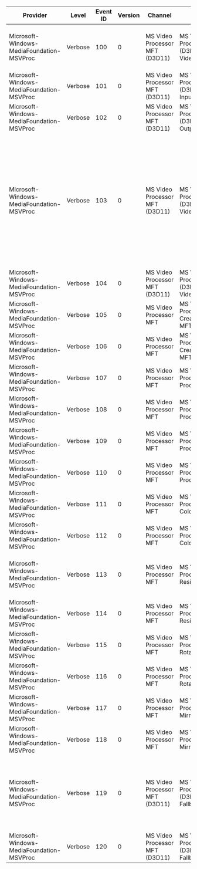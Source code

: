 Provider                                   |  Level    |  Event ID  |  Version  |  Channel                         |  Task                                                      |  Opcode  |  Keyword  |  Message
-------------------------------------------|-----------|------------|-----------|----------------------------------|------------------------------------------------------------|----------|-----------|--------------------------------------------------------------------------------------------------------------------------------------------------------------------------------------------------------------------------------------------------------------------------------------------------------------------------------------------------
Microsoft-Windows-MediaFoundation-MSVProc  |  Verbose  |  100       |  0        |  MS Video Processor MFT (D3D11)  |  MS Video Processoft MFT (D3D11) - Create Video Processor  |          |           |  CreateVideoProcessor Device {VideoDevice}, VP {VP} , Rate Conversion Index {RateConversionIndex}, PastFrames {PastFrames}
Microsoft-Windows-MediaFoundation-MSVProc  |  Verbose  |  101       |  0        |  MS Video Processor MFT (D3D11)  |  MS Video Processoft MFT (D3D11) - Create Input View       |          |           |  CreateView Sample {Sample}, BufferIndex {BufferIndex}, hr {hr}, View {View}
Microsoft-Windows-MediaFoundation-MSVProc  |  Verbose  |  102       |  0        |  MS Video Processor MFT (D3D11)  |  MS Video Processoft MFT (D3D11) - Create Output View      |          |           |  CreateView Sample {Sample}, BufferIndex {BufferIndex}, hr {hr}, View {View}
Microsoft-Windows-MediaFoundation-MSVProc  |  Verbose  |  103       |  0        |  MS Video Processor MFT (D3D11)  |  MS Video Processoft MFT (D3D11) - VideoProcessorBlt       |  Start   |           |  VPBlt obj={Object} Start Input Sample {InputSample}, Input Index {InputViewIndex}, Output Sample {OutputSample}, FrameOrField {InputFrameOrField}, OutputIndex {OutputIndex}, OutputFrame {OutputFrame}, ({SrcWidth}x{SrcHeight})..({Object}0x{Object}1) Input FourCC {Object}2, Output FourCC {Object}3, rotation {Object}4, mirrored {Object}5
Microsoft-Windows-MediaFoundation-MSVProc  |  Verbose  |  104       |  0        |  MS Video Processor MFT (D3D11)  |  MS Video Processoft MFT (D3D11) - VideoProcessorBlt       |  Stop    |           |  VPBlt Stop Output Sample {OutputSample}, hr {hr}
Microsoft-Windows-MediaFoundation-MSVProc  |  Verbose  |  105       |  0        |  MS Video Processor MFT          |  MS Video Processoft MFT - Create/Destroy MFT              |  Start   |           |  MFT_Start XVPMFT = {MSVProcObj}
Microsoft-Windows-MediaFoundation-MSVProc  |  Verbose  |  106       |  0        |  MS Video Processor MFT          |  MS Video Processoft MFT - Create/Destroy MFT              |  Stop    |           |  MFT_Stop XVPMFT = {MSVProcObj}
Microsoft-Windows-MediaFoundation-MSVProc  |  Verbose  |  107       |  0        |  MS Video Processor MFT          |  MS Video Processoft MFT - ProcessInput                    |  Start   |           |  ProcessInput_Start XVPMFT = {MSVProcObj}
Microsoft-Windows-MediaFoundation-MSVProc  |  Verbose  |  108       |  0        |  MS Video Processor MFT          |  MS Video Processoft MFT - ProcessInput                    |  Stop    |           |  ProcessInput_Stop  XVPMFT = {MSVProcObj} hr = {hr}
Microsoft-Windows-MediaFoundation-MSVProc  |  Verbose  |  109       |  0        |  MS Video Processor MFT          |  MS Video Processoft MFT - ProcessOutput                   |  Start   |           |  ProcessOutput_Start XVPMFT = {MSVProcObj}
Microsoft-Windows-MediaFoundation-MSVProc  |  Verbose  |  110       |  0        |  MS Video Processor MFT          |  MS Video Processoft MFT - ProcessOutput                   |  Stop    |           |  ProcessOutput_Stop  XVPMFT = {MSVProcObj} hr = {hr}
Microsoft-Windows-MediaFoundation-MSVProc  |  Verbose  |  111       |  0        |  MS Video Processor MFT          |  MS Video Processoft MFT - ColorConv                       |  Start   |           |  ColorConv_Start fourCCSrc = {fourCCSrc}, fourCCDst = {fourCCDst}
Microsoft-Windows-MediaFoundation-MSVProc  |  Verbose  |  112       |  0        |  MS Video Processor MFT          |  MS Video Processoft MFT - ColorConv                       |  Stop    |           |  ColorConv_Stop
Microsoft-Windows-MediaFoundation-MSVProc  |  Verbose  |  113       |  0        |  MS Video Processor MFT          |  MS Video Processoft MFT - Resizer                         |  Start   |           |  Resizer_Start fourCC = {fourCC}, srcWidth = {srcWidth}, srcHeight = {srcHeight}, dstWidth = {dstWidth}, dstHeight = {dstHeight}
Microsoft-Windows-MediaFoundation-MSVProc  |  Verbose  |  114       |  0        |  MS Video Processor MFT          |  MS Video Processoft MFT - Resizer                         |  Stop    |           |  Resizer_Stop
Microsoft-Windows-MediaFoundation-MSVProc  |  Verbose  |  115       |  0        |  MS Video Processor MFT          |  MS Video Processoft MFT - Rotation                        |  Start   |           |  Rotation_Start fourCC = {fourCC}, Rotation = {Rotation}
Microsoft-Windows-MediaFoundation-MSVProc  |  Verbose  |  116       |  0        |  MS Video Processor MFT          |  MS Video Processoft MFT - Rotation                        |  Stop    |           |  Rotation_Stop
Microsoft-Windows-MediaFoundation-MSVProc  |  Verbose  |  117       |  0        |  MS Video Processor MFT          |  MS Video Processoft MFT - Mirror                          |  Start   |           |  Mirror_Start fourCC = {fourCC}, Mirror = {Mirror}
Microsoft-Windows-MediaFoundation-MSVProc  |  Verbose  |  118       |  0        |  MS Video Processor MFT          |  MS Video Processoft MFT - Mirror                          |  Stop    |           |  Mirror_Stop
Microsoft-Windows-MediaFoundation-MSVProc  |  Verbose  |  119       |  0        |  MS Video Processor MFT (D3D11)  |  MS Video Processoft MFT (D3D11) - Shader Fallback Pass    |  Start   |           |  D3DShader Start obj={MSVProcObj} context={Context} input views={uiInputViewCount} output views={uiOutputViewCount} width={uiOutWidth} height={uiOutHeight} offsetX={uiOffsetX} offsetY={uiOffsetY}
Microsoft-Windows-MediaFoundation-MSVProc  |  Verbose  |  120       |  0        |  MS Video Processor MFT (D3D11)  |  MS Video Processoft MFT (D3D11) - Shader Fallback Pass    |  Stop    |           |  D3DShader Stop obj={MSVProcObj}
